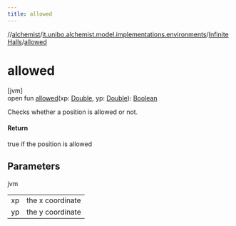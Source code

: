 ```yaml
---
title: allowed
---
```

//[alchemist](../../../index.html)/[it.unibo.alchemist.model.implementations.environments](../index.html)/[InfiniteHalls](index.html)/[allowed](allowed.html)



# allowed



[jvm]\
open fun [allowed](allowed.html)(xp: [Double](https://kotlinlang.org/api/latest/jvm/stdlib/kotlin/-double/index.html), yp: [Double](https://kotlinlang.org/api/latest/jvm/stdlib/kotlin/-double/index.html)): [Boolean](https://kotlinlang.org/api/latest/jvm/stdlib/kotlin/-boolean/index.html)



Checks whether a position is allowed or not.



#### Return



true if the position is allowed



## Parameters


jvm

| | |
|---|---|
| xp | the x coordinate |
| yp | the y coordinate |





